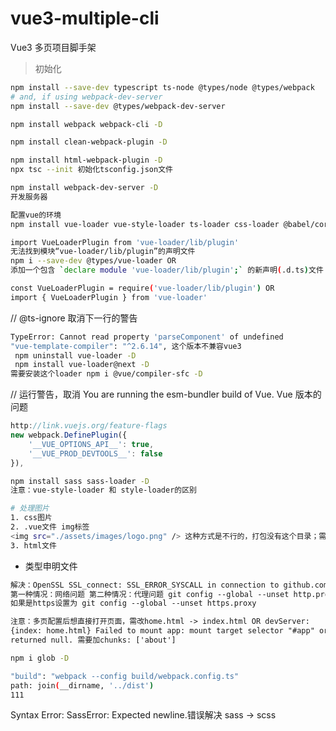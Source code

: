 # vue3-multiple-cli

Vue3 多页项目脚手架

> 初始化

```sh
npm install --save-dev typescript ts-node @types/node @types/webpack
# and, if using webpack-dev-server
npm install --save-dev @types/webpack-dev-server

npm install webpack webpack-cli -D
```

<!-- 注意：webpack现在默认能识别.ts文件，无需添加对应的loader -->

```sh
npm install clean-webpack-plugin -D
```

```sh
npm install html-webpack-plugin -D
npx tsc --init 初始化tsconfig.json文件
```

```sh
npm install webpack-dev-server -D
开发服务器
```

```sh
配置vue的环境
npm install vue-loader vue-style-loader ts-loader css-loader @babel/core babel-loader @vue/babel-preset-app vue-template-compiler -D

import VueLoaderPlugin from 'vue-loader/lib/plugin'
无法找到模块“vue-loader/lib/plugin”的声明文件
npm i --save-dev @types/vue-loader OR
添加一个包含 `declare module 'vue-loader/lib/plugin';` 的新声明(.d.ts)文件

const VueLoaderPlugin = require('vue-loader/lib/plugin') OR
import { VueLoaderPlugin } from 'vue-loader'

```

// @ts-ignore 取消下一行的警告

```sh
TypeError: Cannot read property 'parseComponent' of undefined
"vue-template-compiler": "^2.6.14", 这个版本不兼容vue3
 npm uninstall vue-loader -D
 npm install vue-loader@next -D
需要安装这个loader npm i @vue/compiler-sfc -D
```

// 运行警告，取消
You are running the esm-bundler build of Vue. Vue 版本的问题

<!-- 解决 -->

```js
http://link.vuejs.org/feature-flags
new webpack.DefinePlugin({
    '__VUE_OPTIONS_API__': true,
    '__VUE_PROD_DEVTOOLS__': false
}),
```

<!-- 处理sass和图片 -->

```sh
npm install sass sass-loader -D
注意：vue-style-loader 和 style-loader的区别
```

```sh
# 处理图片
1. css图片
2. .vue文件 img标签
<img src="./assets/images/logo.png" /> 这种方式是不行的，打包没有这个目录；需要import导入图片 import img from './assets/images/logo.png'
3. html文件
```

- 类型申明文件

```html
解决：OpenSSL SSL_connect: SSL_ERROR_SYSCALL in connection to github.com:443
第一种情况：网络问题 第二种情况：代理问题 git config --global --unset http.proxy
如果是https设置为 git config --global --unset https.proxy
```

<!-- 多页配置 -->

```html
注意：多页配置后想直接打开页面，需改home.html -> index.html OR devServer:
{index: home.html} Failed to mount app: mount target selector "#app" or "#about"
returned null. 需要加chunks: ['about']
```

```sh
npm i glob -D

"build": "webpack --config build/webpack.config.ts"
path: join(__dirname, '../dist')
111
```

<!-- 区分环境变量
npm install webpack-merge -D
 -->

Syntax Error: SassError: Expected newline.错误解决
sass -> scss
